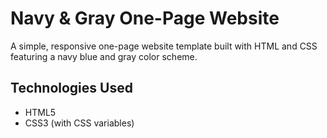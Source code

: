 # Navy & Gray One-Page Website

A simple, responsive one-page website template built with HTML and CSS featuring a navy blue and gray color scheme.

## Technologies Used

- HTML5
- CSS3 (with CSS variables)

